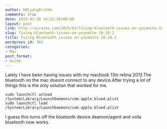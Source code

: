 ```yaml
---
author: h0lyalg0rithm
comments: true
date: 2015-02-28 14:52:50+00:00
layout: post
link: http://surajms.com/2015/02/fixing-bluetooth-issues-on-yosemite-10-10-2/
slug: fixing-bluetooth-issues-on-yosemite-10-10-2
title: Fixing Bluetooth issues on yosemite 10.10.2
wordpress_id: 363
categories:
- Mac
post_format:
- Aside
---
```


Lately I have been having issues with my macbook 13in retina 2013.The bluetooth on the mac doesnt connect to any device.After trying a lot of things this is the only solution that worked for me.

    
    sudo launchctl unload /System/Library/LaunchDaemons/com.apple.blued.plist
    sudo launchctl load /System/Library/LaunchDaemons/com.apple.blued.plist


I guess this turns off the bluetooth device deamon/agent and voila bluetooth now works.
